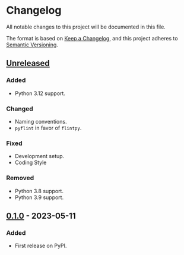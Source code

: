 # Changelog
All notable changes to this project will be documented in this file.

The format is based on [Keep a Changelog](https://keepachangelog.com/en/1.0.0/),
and this project adheres to [Semantic Versioning](https://semver.org/spec/v2.0.0.html).


## [Unreleased]
### Added
- Python 3.12 support.

### Changed
- Naming conventions.
- `pyflint` in favor of `flintpy`.

### Fixed
- Development setup.
- Coding Style

### Removed
- Python 3.8 support.
- Python 3.9 support.

## [0.1.0] - 2023-05-11
### Added
- First release on PyPI.

[Unreleased]: https://github.com/rserial/spinsolveproc/compare/v0.1.0...HEAD
[0.1.0]: https://github.com/rserial/spinsolveproc/compare/releases/tag/v0.1.0
